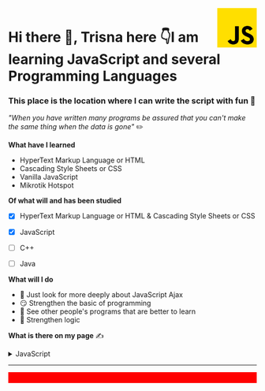 <img src="js.png" align="right" style="height: 80px"/>

# Hi there 👋,  **Trisna** here 👇I am learning JavaScript and several Programming Languages 

### This place is the location where I can write the script with fun 📝

_"When you have written many programs be assured that you can't make the same thing when the data is gone"_ :pencil2:

**What have I learned** 


* HyperText Markup Language or HTML
* Cascading Style Sheets or CSS
* Vanilla JavaScript
* Mikrotik Hotspot

**Of what will and has been studied**

- [x] HyperText Markup Language or HTML & Cascading Style Sheets or CSS

- [x] JavaScript
- [ ] C++
- [ ] Java

**What will I do**
- 🤔 Just look for more deeply about JavaScript Ajax
- 😏 Strengthen the basic of programming
- 🙏 See other people's programs that are better to learn
- 🤗 Strengthen logic

**What is there on my page**  ✍

<details markdown='1'><summary>JavaScript</summary>

* https://github.com/unpineapple/hanca-packages

</details>

<hr>

<div style="border: 1px solid red;height: 20px;background: red;"></div>